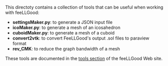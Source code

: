 This directoty contains a collection of tools that can be useful when
working with feeLLGood:

* **settingsMaker.py**: to generate a JSON input file
* **icoMaker.py**: to generate a mesh of an icosahedron
* **cuboidMaker.py**: to generate a mesh of a cuboid
* **convert2vtk**: to convert FeeLLGood's output .sol files to paraview format
* **rev\_CMK**: to reduce the graph bandwidth of a mesh

These tools are documented in the [tools section][] of the feeLLGood Web
site.

[tools section]: https://feellgood.neel.cnrs.fr/tools.html
